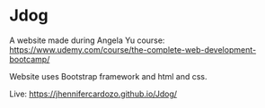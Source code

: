 # Jdog

A website made during Angela Yu course: https://www.udemy.com/course/the-complete-web-development-bootcamp/

Website uses Bootstrap framework and html and css.

Live: https://jhennifercardozo.github.io/Jdog/
